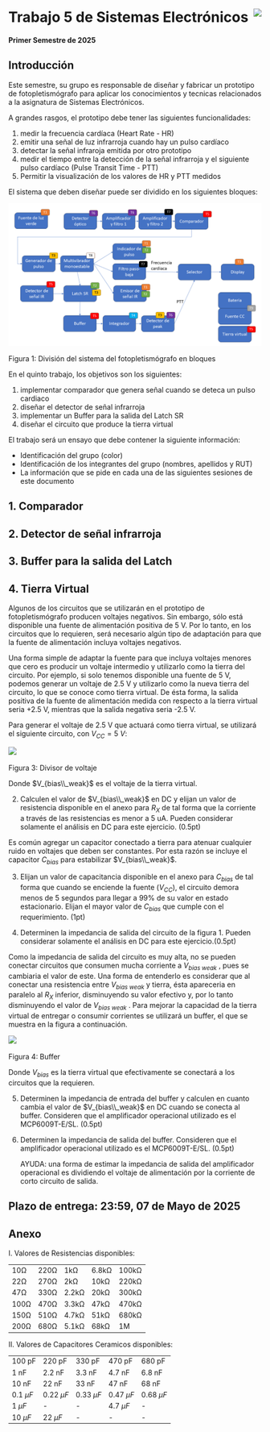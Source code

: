 # <img src="https://julianodb.github.io/SISTEMAS_ELECTRONICOS_PARA_INGENIERIA_BIOMEDICA/img/logo_fing.png?raw=true" align="right" height="45"> Trabajo 5 de Sistemas Electrónicos

#### Primer Semestre de 2025

## Introducción

Este semestre, su grupo es responsable de diseñar y fabricar un prototipo de fotopletismógrafo para aplicar los conocimientos y tecnicas relacionados a la asignatura de Sistemas Electrónicos.

A grandes rasgos, el prototipo debe tener las siguientes funcionalidades:

1. medir la frecuencia cardíaca (Heart Rate - HR)
1. emitir una señal de luz infrarroja cuando hay un pulso cardíaco
1. detectar la señal infraroja emitida por otro prototipo
1. medir el tiempo entre la detección de la señal infrarroja y el siguiente pulso cardíaco (Pulse Transit Time - PTT)
1. Permitir la visualización de los valores de HR y PTT medidos

El sistema que deben diseñar puede ser dividido en los siguientes bloques:

![TX](../img/TX.png)

Figura 1: División del sistema del fotopletismógrafo en bloques

En el quinto trabajo, los objetivos son los siguientes:

1. implementar comparador que genera señal cuando se deteca un pulso cardiaco
1. diseñar el detector de señal infrarroja
1. implementar un Buffer para la salida del Latch SR
1. diseñar el circuito que produce la tierra virtual

El trabajo será un ensayo que debe contener la siguiente información:

- Identificación del grupo (color)
- Identificación de los integrantes del grupo (nombres, apellidos y RUT)
- La información que se pide en cada una de las siguientes sesiones de este documento

## 1. Comparador

## 2. Detector de señal infrarroja

## 3. Buffer para la salida del Latch 

## 4. Tierra Virtual

Algunos de los circuitos que se utilizarán en el prototipo de fotopletismógrafo producen voltajes negativos. Sin embargo, sólo está disponible una fuente de alimentación positiva de 5 V. Por lo tanto, en los circuitos que lo requieren, será necesario algún tipo de adaptación para que la fuente de alimentación incluya voltajes negativos.

Una forma simple de adaptar la fuente para que incluya voltajes menores que cero es producir un voltaje intermedio y utilizarlo como la tierra del circuito. Por ejemplo, si solo tenemos disponible una fuente de 5 V, podemos generar un voltaje de 2.5 V y utilizarlo como la nueva tierra del circuito, lo que se conoce como tierra virtual. De ésta forma, la salida positiva de la fuente de alimentación medida con respecto a la tierra virtual seria +2.5 V, mientras que la salida negativa seria -2.5 V.

Para generar el voltaje de 2.5 V que actuará como tierra virtual, se utilizará el siguiente circuito, con $V_{CC} = 5\ V$:

<img src="https://julianodb.github.io/electronic_circuits_diagrams/half_voltage_divider.png" width="250">

Figura 3: Divisor de voltaje

Donde $V_{bias\\_weak}$ es el voltaje de la tierra virtual. 

2. Calculen el valor de $V_{bias\\_weak}$ en DC y elijan un valor de resistencia disponible en el anexo para $R_X$ de tal forma que la corriente a través de las resistencias es menor a 5 uA. Pueden considerar solamente el análisis en DC para este ejercicio. (0.5pt)

Es común agregar un capacitor conectado a tierra para atenuar cualquier ruido en voltajes que deben ser constantes. Por esta razón se incluye el capacitor $C_{bias}$ para estabilizar $V_{bias\\_weak}$.

3. Elijan un valor de capacitancia disponible en el anexo para $C_{bias}$ de tal forma que cuando se enciende la fuente ($V_{CC}$), el circuito demora menos de 5 segundos para llegar a 99% de su valor en estado estacionario. Elijan el mayor valor de $C_{bias}$ que cumple con el requerimiento. (1pt)

4. Determinen la impedancia de salida del circuito de la figura 1. Pueden considerar solamente el análisis en DC para este ejercicio.(0.5pt)

Como la impedancia de salida del circuito es muy alta, no se pueden conectar circuitos que consumen mucha corriente a $V_{bias\ weak}$ , pues se cambiaria el valor de este. Una forma de entenderlo es considerar que al conectar una resistencia entre $V_{bias\ weak}$ y tierra, ésta apareceria en paralelo al $R_X$ inferior, disminuyendo su valor efectivo y, por lo tanto disminuyendo el valor de $V_{bias\ weak}$ . Para mejorar la capacidad de la tierra virtual de entregar o consumir corrientes se utilizará un buffer, el que se muestra en la figura a continuación.

<img src="https://julianodb.github.io/electronic_circuits_diagrams/buffer_vbias.png" width="300">

Figura 4: Buffer

Donde $V_{bias}$ es la tierra virtual que efectivamente se conectará a los circuitos que la requieren.

5. Determinen la impedancia de entrada del buffer y calculen en cuanto cambia el valor de $V_{bias\\_weak}$ en DC cuando se conecta al buffer. Consideren que el amplificador operacional utilizado es el MCP6009T-E/SL. (0.5pt)

6. Determinen la impedancia de salida del buffer. Consideren que el amplificador operacional utilizado es el MCP6009T-E/SL. (0.5pt)

   AYUDA: una forma de estimar la impedancia de salida del amplificador operacional es dividiendo el voltaje de alimentación por la corriente de corto circuito de salida.

## Plazo de entrega: 23:59, 07 de Mayo de 2025

## Anexo

I. Valores de Resistencias disponibles:

|   |  |        |       |  |
|------|------|-----------|------------|-------|
| 10Ω  | 220Ω | 1kΩ       | 6.8kΩ      | 100kΩ |
| 22Ω  | 270Ω | 2kΩ       | 10kΩ       | 220kΩ |
| 47Ω  | 330Ω | 2.2kΩ     | 20kΩ       | 300kΩ |
| 100Ω | 470Ω | 3.3kΩ     | 47kΩ       | 470kΩ |
| 150Ω | 510Ω | 4.7kΩ     | 51kΩ       | 680kΩ |
| 200Ω | 680Ω | 5.1kΩ     | 68kΩ       | 1M    |

II. Valores de Capacitores Ceramicos disponibles:

|   |  |        |       |  |
|------|------|-----------|------------|-------|
| 100 pF  | 220 pF | 330 pF | 470 pF | 680 pF |
| 1 nF  | 2.2 nF | 3.3 nF | 4.7 nF | 6.8 nF |
| 10 nF  | 22 nF | 33 nF | 47 nF | 68 nF |
| $0.1\ \mu F$  | $0.22\ \mu F$ | $0.33\ \mu F$| $0.47\ \mu F$ | $0.68\ \mu F$ |
| $1\ \mu F$  | - | - | $4.7\ \mu F$ | - |
| $10\ \mu F$  | $22\ \mu F$ | - | - | - |